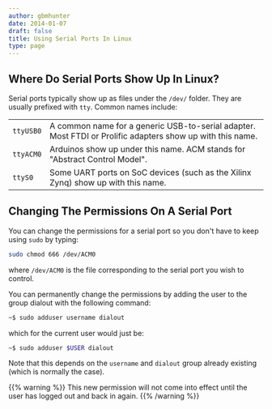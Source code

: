```yaml
---
author: gbmhunter
date: 2014-01-07
draft: false
title: Using Serial Ports In Linux
type: page
---
```


## Where Do Serial Ports Show Up In Linux?

Serial ports typically show up as files under the `/dev/` folder. They are usually prefixed with `tty`. Common names include:

<table>
  <tbody>
    <tr>
      <td><code>ttyUSB0</code></td>
      <td>A common name for a generic USB-to-serial adapter. Most FTDI or Prolific adapters show up with this name.</td>
    </tr>
    <tr>
      <td><code>ttyACM0</code></td>
      <td>Arduinos show up under this name. ACM stands for "Abstract Control Model".</td>
    </tr>
    <tr>
      <td><code>ttyS0</code></td>
      <td>Some UART ports on SoC devices (such as the Xilinx Zynq) show up with this name.</td>
    </tr>
</tbody>
</table>

## Changing The Permissions On A Serial Port

You can change the permissions for a serial port so you don't have to keep using `sudo` by typing:

```sh
sudo chmod 666 /dev/ACM0
```

where `/dev/ACM0` is the file corresponding to the serial port you wish to control.

You can permanently change the permissions by adding the user to the group dialout with the following command:

```sh   
~$ sudo adduser username dialout
```

which for the current user would just be:

```sh    
~$ sudo adduser $USER dialout
```

Note that this depends on the `username` and `dialout` group already existing (which is normally the case).

{{% warning %}}
This new permission will not come into effect until the user has logged out and back in again.
{{% /warning %}}

